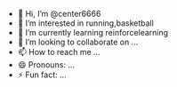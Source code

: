 - 👋 Hi, I’m @center6666
- 👀 I’m interested in running,basketball
- 🌱 I’m currently learning reinforcelearning
- 💞️ I’m looking to collaborate on ...
- 📫 How to reach me ...
- 😄 Pronouns: ...
- ⚡ Fun fact: ...

<!---
center6666/center6666 is a ✨ special ✨ repository because its `README.md` (this file) appears on your GitHub profile.
You can click the Preview link to take a look at your changes.
--->
